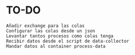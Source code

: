 # TO-DO
    Añadir exchange para las colas
    Configurar las colas desde un json
    Levantar tantos procesos como colas tenga
    Recibir datos desde el script de data-collector
    Mandar datos al container process-data
